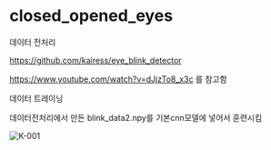 # closed_opened_eyes

데이터 전처리 

https://github.com/kairess/eye_blink_detector

https://www.youtube.com/watch?v=dJjzTo8_x3c 를 참고함



데이터 트레이닝

데이터전처리에서 만든 blink_data2.npy를 기본cnn모델에 넣어서 훈련시킴

![K-001](https://user-images.githubusercontent.com/70885961/100229637-e5e41880-2f67-11eb-8af4-403230408b22.png)
